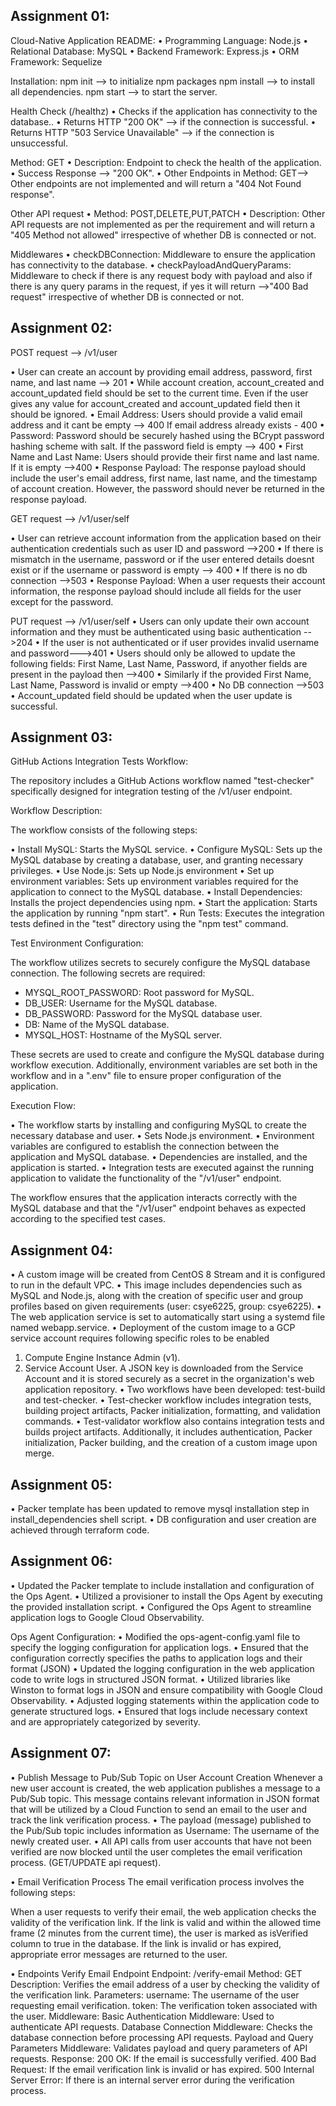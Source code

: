## Assignment 01:
Cloud-Native Application README:
•	Programming Language: Node.js
•	Relational Database: MySQL
•	Backend Framework: Express.js
•	ORM Framework: Sequelize

Installation:
npm init --> to initialize npm packages
npm install —> to install all dependencies.
npm start —> to start the server.

Health Check (/healthz)
•	Checks if the application has connectivity to the database..
•	Returns HTTP "200 OK" —> if the connection is successful.
•	Returns HTTP "503 Service Unavailable" —> if the connection is unsuccessful.

Method: GET
•	Description: Endpoint to check the health of the application.
•	Success Response —> "200 OK".
•	Other Endpoints in Method: GET—> Other endpoints are not implemented and will return a "404 Not Found response".

Other API request
•	Method: POST,DELETE,PUT,PATCH
•	Description: Other API requests are not implemented as per the requirement and will return a "405 Method not allowed" irrespective of whether DB is connected or not.

Middlewares
•	checkDBConnection: Middleware to ensure the application has connectivity to the database.
•	checkPayloadAndQueryParams: Middleware to check if there is any request body with payload and also if there is any query params in the request, if yes it will return —>"400 Bad request" irrespective of whether DB is connected or not.

## Assignment 02:

POST request --> /v1/user

• User can create an account by providing email address, password, first name, and last name --> 201
• While account creation, account_created and account_updated field should be set to the current time. Even if the user gives any value for account_created and account_updated field then it should be ignored.
• Email Address: Users should provide a valid email address and it cant be empty --> 400
                 If email address already exists - 400
• Password: Password should be securely hashed using the BCrypt password hashing scheme with salt.
            If the password field is empty --> 400
• First Name and Last Name: Users should provide their first name and last name.
                            If it is empty -->400
• Response Payload: The response payload should include the user's email address, first name, last name, and the timestamp of account creation. However, the password should never be returned in the response payload.

GET request --> /v1/user/self

• User can retrieve account information from the application based on their authentication credentials such as user ID and password -->200
• If there is mismatch in the username, password or if the user entered details doesnt exist or if the username or password is empty --> 400
• If there is no db connection -->503
• Response Payload: When a user requests their account information, the response payload should include all fields for the user except for the password.


PUT request --> /v1/user/self
• Users can only update their own account information and they must be authenticated using basic authentication -->204
• If the user is not authenticated or if user provides invalid username and password--->401
• Users should only be allowed to update the following fields: First Name, Last Name, Password, if anyother fields are present in the payload then -->400
• Similarly if the provided First Name, Last Name, Password is invalid or empty -->400
• No DB connection -->503
• Account_updated field should be updated when the user update is successful.

## Assignment 03:

GitHub Actions Integration Tests Workflow:

 The repository includes a GitHub Actions workflow named "test-checker" specifically designed for integration testing of the /v1/user endpoint.

Workflow Description:

The workflow consists of the following steps:

• Install MySQL: Starts the MySQL service.
• Configure MySQL: Sets up the MySQL database by creating a database, user, and granting necessary privileges.
• Use Node.js: Sets up Node.js environment 
• Set up environment variables: Sets up environment variables required for the application to connect to the MySQL database.
• Install Dependencies: Installs the project dependencies using npm.
• Start the application: Starts the application by running "npm start".
• Run Tests: Executes the integration tests defined in the "test" directory using the "npm test" command.

Test Environment Configuration:

The workflow utilizes secrets to securely configure the MySQL database connection. The following secrets are required:

- MYSQL_ROOT_PASSWORD: Root password for MySQL.
- DB_USER: Username for the MySQL database.
- DB_PASSWORD: Password for the MySQL database user.
- DB: Name of the MySQL database.
- MYSQL_HOST: Hostname of the MySQL server.

These secrets are used to create and configure the MySQL database during workflow execution. Additionally, environment variables are set both in the workflow and in a ".env" file to ensure proper configuration of the application.

 Execution Flow:

• The workflow starts by installing and configuring MySQL to create the necessary database and user.
• Sets Node.js environment.
• Environment variables are configured to establish the connection between the application and MySQL database.
• Dependencies are installed, and the application is started.
• Integration tests are executed against the running application to validate the functionality of the "/v1/user" endpoint.

The workflow ensures that the application interacts correctly with the MySQL database and that the "/v1/user" endpoint behaves as expected according to the specified test cases.

## Assignment 04:
 
• A custom image will be created from CentOS 8 Stream and it is configured to run in the default VPC.
• This image includes dependencies such as MySQL and Node.js, along with the creation of specific user and group profiles based on given requirements  (user: csye6225, group: csye6225).
• The web application service is set to automatically start using a systemd file named webapp.service.
• Deployment of the custom image to a GCP service account requires following specific roles to be enabled
1. Compute Engine Instance Admin (v1).
2. Service Account User.
A JSON key is downloaded from the Service Account and it is stored securely as a secret in the organization's web application repository.
• Two workflows have been developed: test-build and test-checker.
• Test-checker workflow includes integration tests, building project artifacts, Packer initialization, formatting, and validation commands.
• Test-validator workflow also contains integration tests and builds project artifacts. Additionally, it includes authentication, Packer initialization, Packer building, and the creation of a custom image upon merge.

## Assignment 05:
• Packer template has been updated to remove mysql installation step in install_dependencies shell script.
• DB configuration and user creation are achieved through terraform code.


## Assignment 06:
• Updated the Packer template to include installation and configuration of the Ops Agent.
• Utilized a provisioner to install the Ops Agent by executing the provided installation script.
• Configured the Ops Agent to streamline application logs to Google Cloud Observability.

Ops Agent Configuration:
• Modified the ops-agent-config.yaml file to specify the logging configuration for application logs.
• Ensured that the configuration correctly specifies the paths to application logs and their format (JSON)
• Updated the logging configuration in the web application code to write logs in structured JSON format.
• Utilized libraries like Winston to format logs in JSON and ensure compatibility with Google Cloud Observability.
• Adjusted logging statements within the application code to generate structured logs.
• Ensured that logs include necessary context and are appropriately categorized by severity.


## Assignment 07:
• Publish Message to Pub/Sub Topic on User Account Creation
Whenever a new user account is created, the web application publishes a message to a Pub/Sub topic. This message contains relevant information in JSON format that will be utilized by a Cloud Function to send an email to the user and track the link verification process.
• The payload (message) published to the Pub/Sub topic includes information as 
Username: The username of the newly created user.
• All API calls from user accounts that have not been verified are now blocked until the user completes the email verification process. (GET/UPDATE api request).

• Email Verification Process
The email verification process involves the following steps:

When a user requests to verify their email, the web application checks the validity of the verification link.
If the link is valid and within the allowed time frame (2 minutes from the current time), the user is marked as isVerified column to true in the database.
If the link is invalid or has expired, appropriate error messages are returned to the user.

• Endpoints
Verify Email Endpoint
Endpoint: /verify-email
Method: GET
Description: Verifies the email address of a user by checking the validity of the verification link.
Parameters:
username: The username of the user requesting email verification.
token: The verification token associated with the user.
Middleware:
Basic Authentication Middleware: Used to authenticate API requests.
Database Connection Middleware: Checks the database connection before processing API requests.
Payload and Query Parameters Middleware: Validates payload and query parameters of API requests.
Response:
200 OK: If the email is successfully verified.
400 Bad Request: If the email verification link is invalid or has expired.
500 Internal Server Error: If there is an internal server error during the verification process.

